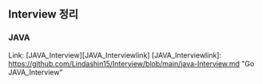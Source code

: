 ## Interview 정리
### JAVA
Link: [JAVA_Interview][JAVA_Interviewlink]
[JAVA_Interviewlink]: https://github.com/Lindashin15/Interview/blob/main/java-Interview.md "Go JAVA_Interview"


